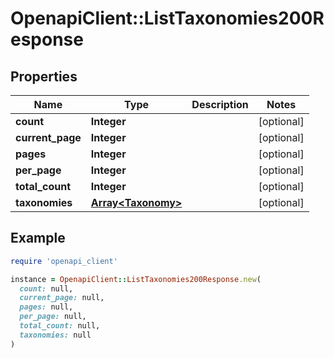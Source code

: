 # OpenapiClient::ListTaxonomies200Response

## Properties

| Name | Type | Description | Notes |
| ---- | ---- | ----------- | ----- |
| **count** | **Integer** |  | [optional] |
| **current_page** | **Integer** |  | [optional] |
| **pages** | **Integer** |  | [optional] |
| **per_page** | **Integer** |  | [optional] |
| **total_count** | **Integer** |  | [optional] |
| **taxonomies** | [**Array&lt;Taxonomy&gt;**](Taxonomy.md) |  | [optional] |

## Example

```ruby
require 'openapi_client'

instance = OpenapiClient::ListTaxonomies200Response.new(
  count: null,
  current_page: null,
  pages: null,
  per_page: null,
  total_count: null,
  taxonomies: null
)
```

